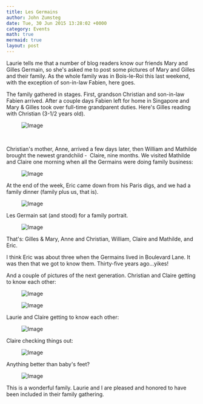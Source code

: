 ```yaml
---
title: Les Germains
author: John Zumsteg
date: Tue, 30 Jun 2015 13:28:02 +0000
category: Events
math: true
mermaid: true
layout: post
---
```

Laurie tells me that a number of blog readers know our friends Mary and Gilles Germain, so she's asked me to post some pictures of Mary and Gilles and their family. As the whole family was in Bois-le-Roi this last weekend, with the exception of son-in-law Fabien, here goes.

The family gathered in stages. First, grandson Christian and son-in-law Fabien arrived. After a couple days Fabien left for home in Singapore and Mary &amp; Gilles took over full-time grandparent duties. Here's Gilles reading with Christian (3-1/2 years old).

<figure class = "portrait">
	<img src="{{"/assets/images/2015/06/DSC05597-1.jpg" | prepend: site.baseurl | prepend: site.url }}" alt="Image" />
	<figcaption></figcaption>
</figure>



&nbsp;

Christian's mother, Anne, arrived a few days later, then William and Mathilde brought the newest grandchild -  Claire, nine months. We visited Mathilde and Claire one morning when all the Germains were doing family business:

<figure class = "landscape">
	<img src="{{"/assets/images/2015/06/DSC06035-1.jpg" | prepend: site.baseurl | prepend: site.url }}" alt="Image" />
	<figcaption></figcaption>
</figure>

At the end of the week, Eric came down from his Paris digs, and we had a family dinner (family plus us, that is).

<figure class = "landscape">
	<img src="{{"/assets/images/2015/06/DSC06298-6.jpg" | prepend: site.baseurl | prepend: site.url }}" alt="Image" />
	<figcaption></figcaption>
</figure>

Les Germain sat (and stood) for a family portrait.

<figure class = "landscape">
	<img src="{{"/assets/images/2015/06/DSC06168-2.jpg" | prepend: site.baseurl | prepend: site.url }}" alt="Image" />
	<figcaption></figcaption>
</figure>

That's: Gilles &amp; Mary, Anne and Christian, William, Claire and Mathilde, and Eric.

I think Eric was about three when the Germains lived in Boulevard Lane. It was then that we got to know them. Thirty-five years ago...yikes!

And a couple of pictures of the next generation. Christian and Claire getting to know each other:

<figure class = "landscape">
	<img src="{{"/assets/images/2015/06/DSC06210-5.jpg" | prepend: site.baseurl | prepend: site.url }}" alt="Image" />
	<figcaption></figcaption>
</figure>

 <figure class = "portrait">
	<img src="{{"/assets/images/2015/06/DSC06202-4.jpg" | prepend: site.baseurl | prepend: site.url }}" alt="Image" />
	<figcaption></figcaption>
</figure>



Laurie and Claire getting to know each other:

<figure class = "landscape">
	<img src="{{"/assets/images/2015/06/DSC06030-1.jpg" | prepend: site.baseurl | prepend: site.url }}" alt="Image" />
	<figcaption></figcaption>
</figure>



Claire checking things out:

<figure class = "portrait">
	<img src="{{"/assets/images/2015/06/DSC08683-1.jpg" | prepend: site.baseurl | prepend: site.url }}" alt="Image" />
	<figcaption></figcaption>
</figure>

Anything better than baby's feet?

<figure class = "landscape">
	<img src="{{"/assets/images/2015/06/DSC06184-3.jpg" | prepend: site.baseurl | prepend: site.url }}" alt="Image" />
	<figcaption></figcaption>
</figure>

This is a wonderful family. Laurie and I are pleased and honored to have been included in their family gathering.

&nbsp;

&nbsp;

&nbsp;

&nbsp;

&nbsp;

&nbsp;
